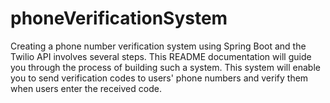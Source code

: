 # phoneVerificationSystem


Creating a phone number verification system using Spring Boot and the Twilio API involves several steps. This README documentation will guide you through the process of building such a system. This system will enable you to send verification codes to users' phone numbers and verify them when users enter the received code.

